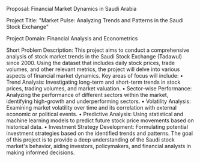Proposal: Financial Market Dynamics in Saudi Arabia

Project Title: "Market Pulse: Analyzing Trends and Patterns in the Saudi Stock Exchange"

Project Domain: Financial Analysis and Econometrics

Short Problem Description: This project aims to conduct a comprehensive analysis of stock
market trends in the Saudi Stock Exchange (Tadawul) since 2000. Using the dataset that
includes daily stock prices, trade volumes, and other relevant metrics, the project will delve
into various aspects of financial market dynamics.
Key areas of focus will include:
  • Trend Analysis: Investigating long-term and short-term trends in stock prices,
  trading volumes, and market valuation.
  • Sector-wise Performance: Analyzing the performance of different sectors within the
  market, identifying high-growth and underperforming sectors.
  • Volatility Analysis: Examining market volatility over time and its correlation with
  external economic or political events.
  • Predictive Analysis: Using statistical and machine learning models to predict future
  stock price movements based on historical data.
  • Investment Strategy Development: Formulating potential investment strategies
  based on the identified trends and patterns.
  The goal of this project is to provide a deep understanding of the Saudi stock market's behavior,
  aiding investors, policymakers, and financial analysts in making informed decisions.
